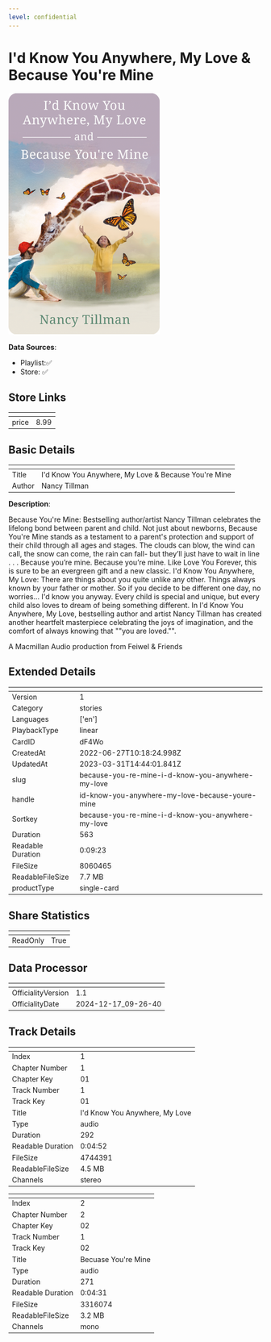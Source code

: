 ```yaml
---
level: confidential
---
```

# I'd Know You Anywhere, My Love﻿ & ﻿Because You're Mine

![card_[dF4Wo].png](../../img/cards/card_[dF4Wo].png)

**Data Sources**: 

- Playlist:✅
- Store: ✅


## Store Links

| <!-- --> | <!-- --> |
| - | - |
| price | 8.99 |


## Basic Details

| <!-- --> | <!-- --> |
| - | - |
| Title | I'd Know You Anywhere, My Love﻿ & ﻿Because You're Mine |
| Author | Nancy Tillman |

**Description**:

Because You're Mine:  Bestselling author/artist Nancy Tillman celebrates the lifelong bond between parent and child. Not just about newborns, Because You're Mine stands as a testament to a parent's protection and support of their child through all ages and stages.  The clouds can blow, the wind can call, the snow can come, the rain can fall- but they’ll just have to wait in line . . .  Because you’re mine. Because you’re mine.  Like Love You Forever, this is sure to be an evergreen gift and a new classic. 
I'd Know You Anywhere, My Love:  There are things about you quite unlike any other. Things always known by your father or mother. So if you decide to be different one day, no worries… I'd know you anyway.  Every child is special and unique, but every child also loves to dream of being something different. In I'd Know You Anywhere, My Love, bestselling author and artist Nancy Tillman has created another heartfelt masterpiece celebrating the joys of imagination, and the comfort of always knowing that ""you are loved."".   

A Macmillan Audio production from Feiwel & Friends


## Extended Details

| <!-- --> | <!-- --> |
| - | - |
| Version | 1 |
| Category | stories |
| Languages | ['en'] |
| PlaybackType | linear |
| CardID | dF4Wo |
| CreatedAt | 2022-06-27T10:18:24.998Z |
| UpdatedAt | 2023-03-31T14:44:01.841Z |
| slug | because-you-re-mine-i-d-know-you-anywhere-my-love |
| handle | id-know-you-anywhere-my-love-because-youre-mine |
| Sortkey | because-you-re-mine-i-d-know-you-anywhere-my-love |
| Duration | 563 |
| Readable Duration | 0:09:23 |
| FileSize | 8060465 |
| ReadableFileSize | 7.7 MB |
| productType | single-card |


## Share Statistics

| <!-- --> | <!-- --> |
| - | - |
| ReadOnly | True |


## Data Processor

| <!-- --> | <!-- --> |
| - | - |
| OfficialityVersion | 1.1
| OfficialityDate | 2024-12-17_09-26-40


## Track Details

| <!-- --> | <!-- --> |
| - | - |
| Index | 1 |
| Chapter Number | 1 |
| Chapter Key | 01 |
| Track Number | 1 |
| Track Key | 01 |
| Title | I'd Know You Anywhere, My Love  |
| Type | audio |
| Duration | 292 |
| Readable Duration | 0:04:52 |
| FileSize | 4744391 |
| ReadableFileSize | 4.5 MB |
| Channels | stereo |

| <!-- --> | <!-- --> |
| - | - |
| Index | 2 |
| Chapter Number | 2 |
| Chapter Key | 02 |
| Track Number | 1 |
| Track Key | 02 |
| Title | Becuase You're Mine |
| Type | audio |
| Duration | 271 |
| Readable Duration | 0:04:31 |
| FileSize | 3316074 |
| ReadableFileSize | 3.2 MB |
| Channels | mono |

